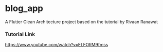 # blog_app

A Flutter Clean Architecture project based on the tutorial by Rivaan Ranawat

### Tutorial Link
https://www.youtube.com/watch?v=ELFORM9fmss
